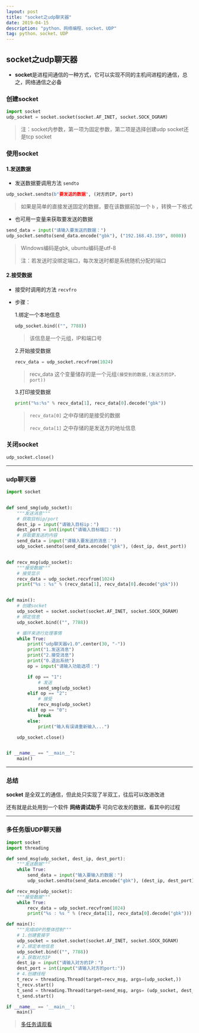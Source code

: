 ```yaml
---
layout: post
title: "socket之udp聊天器"
date: 2019-04-15 
description: "python、网络编程、socket、UDP"
tag: python、socket、UDP
---
```


## socket之udp聊天器

* **socket**是进程间通信的一种方式，它可以实现不同的主机间进程的通信，总之，网络通信之必备

### 创建socket

```python
import socket
udp_socket = socket.socket(socket.AF_INET, socket.SOCK_DGRAM)
```

> 注：socket内参数，第一项为固定参数，第二项是选择创建udp socket还是tcp socket

### 使用socket

#### 1.发送数据

* 发送数据要调用方法 `sendto`

```python
udp_socket.sendto(b"要发送的数据", (对方的IP, port)
```

>  如果是简单的直接发送固定的数据，要在该数据前加一个 `b` ，转换一下格式

* 也可用一变量来获取要发送的数据

```python
send_data = input("请输入要发送的数据：")
udp_socket.sendto(send_data.encode("gbk"), ("192.168.43.159", 8080))
```

> Windows编码是gbk, ubuntu编码是utf-8
>
> 注：若发送时没绑定端口，每次发送时都是系统随机分配的端口

#### 2.接受数据

* 接受时调用的方法 `recvfro`

* 步骤：

  1.绑定一个本地信息

  ```python
  udp_socket.bind(("", 7788))  
  ```

  > 该信息是一个元组，IP和端口号

  2.开始接受数据

  ```python
  recv_data = udp_socket.recvfrom(1024)
  ```

  > recv_data 这个变量储存的是一个元组`(接受到的数据,(发送方的IP，port))`

  3.打印接受数据

  ```python
  print("%s:%s" % recv_data[1], recv_data[0].decode("gbk"))
  ```

  > `recv_data[0]` 之中存储的是接受的数据
  >
  > `recv_data[1]`  之中存储的是发送方的地址信息

### 关闭socket

```python
udp_socket.close()
```

------

### udp聊天器

```python
import socket


def send_smg(udp_socket):
    """发送消息"""
    # 获取目标ip/port
    dest_ip = input("请输入目标ip：")
    dest_port = int(input("请输入目标端口："))
    # 获取要发送的内容
    send_data = input("请输入要发送的消息：")
    udp_socket.sendto(send_data.encode("gbk"), (dest_ip, dest_port))


def recv_msg(udp_socket):
    """接受数据"""
    # 接受显示
    recv_data = udp_socket.recvfrom(1024)
    print("%s : %s" % (recv_data[1], recv_data[0].decode("gbk")))


def main():
    # 创建socket
    udp_socket = socket.socket(socket.AF_INET, socket.SOCK_DGRAM)
    # 绑定信息
    udp_socket.bind(("", 7788))

    # 循环来进行处理事情
    while True:
        print("udp聊天器v1.0".center(30, "-"))
        print("1.发送消息")
        print("2.接受消息")
        print("0.退出系统")
        op = input("请输入功能选项：")

        if op == "1":
            # 发送
            send_smg(udp_socket)
        elif op == "2":
            # 接受
            recv_msg(udp_socket)
        elif op == "0":
            break
        else:
            print("输入有误请重新输入...")

    udp_socket.close()


if __name__ == "__main__":
    main()

```

*******************************************************************************************************************************************************************************************************************************************************

### 总结

**socket** 是全双工的通信，但此处只实现了半双工，往后可以改进改进

还有就是此处用到一个软件 **网络调试助手** 可向它收发的数据，看其中的过程

------

### 多任务版UDP聊天器

```python
import socket
import threading

def send_msg(udp_socket, dest_ip, dest_port):
    """发送数据"""
    while True:
        send_data = input("输入要输入的数据：")
        udp_socket.sendto(send_data.encode("gbk"), (dest_ip, dest_port))

def recv_msg(udp_socket):
    """接受数据"""
    while True:
        recv_data = udp_socket.recvfrom(1024)
        print("%s : %s " % (recv_data[1], recv_data[0].decode("gbk")))

def main():
    """完成UDP的整体控制"""
    # 1.创建套接字
    udp_socket = socket.socket(socket.AF_INET, socket.SOCK_DGRAM)
    # 2.绑定本地信息
    udp_socket.bind(("", 7788))
    # 3.获取对方IP
    dest_ip = input("请输入对方的IP：")
    dest_port = int(input("请输入对方的port:"))
    # 4.创建线程
    t_recv = threading.Thread(target=recv_msg, args=(udp_socket,))
    t_recv.start()
    t_send = threading.Thread(target=send_msg, args= (udp_socket, dest_ip, dest_port))
    t_send.start()

if __name__ == '__main__':
    main()

```

>[多任务请观看]([https://fxhao.github.io/2019/04/%E5%A4%9A%E4%BB%BB%E5%8A%A1%E4%B9%8B%E7%BA%BF%E7%A8%8B/](https://fxhao.github.io/2019/04/多任务之线程/))